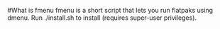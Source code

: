 #What is fmenu
fmenu is a short script that lets you run flatpaks using dmenu. Run ./install.sh to install (requires super-user privileges). 
